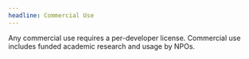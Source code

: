 ```yaml
---
headline: Commercial Use
---
```


Any commercial use requires a per-developer license. Commercial use includes funded academic research and usage by NPOs.
